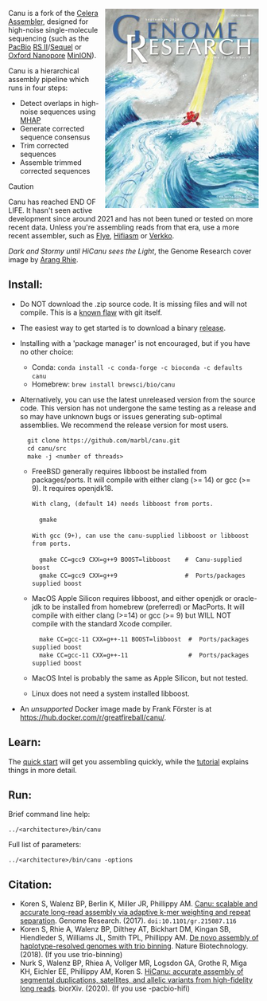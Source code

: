 <a href="documentation/HiCanu_Genome_Research.jpg"><img src="documentation/HiCanu_Genome_Research_Small.jpg" align="right" title="Dark and Stormy until HiCanu sees the Light, the Genome Research cover by Arang Rhie."></a>

Canu is a fork of the [Celera Assembler](http://wgs-assembler.sourceforge.net/wiki/index.php?title=Main_Page), designed for high-noise single-molecule sequencing (such as the [PacBio](http://www.pacb.com) [RS II](http://www.pacb.com/products-and-services/pacbio-systems/rsii/)/[Sequel](http://www.pacb.com/products-and-services/pacbio-systems/sequel/) or [Oxford Nanopore](https://www.nanoporetech.com/) [MinION](https://nanoporetech.com/products)).
 
Canu is a hierarchical assembly pipeline which runs in four steps:
* Detect overlaps in high-noise sequences using [MHAP](https://github.com/marbl/MHAP)
* Generate corrected sequence consensus
* Trim corrected sequences
* Assemble trimmed corrected sequences

>[!CAUTION]
>Canu has reached END OF LIFE.  It hasn't seen
active development since around 2021 and has not been tuned or tested on
more recent data.  Unless you're assembling reads from that era,
use a more recent assembler, such as
[Flye](https://github.com/mikolmogorov/Flye),
[Hifiasm](https://github.com/chhylp123/hifiasm) or
[Verkko](https://github.com/marbl/verkko).

*Dark and Stormy until HiCanu sees the Light*, the Genome Research cover image by [Arang Rhie](https://genomeinformatics.github.io/people/rhie/).

## Install:

* Do NOT download the .zip source code.  It is missing files and will not compile.  This is a [known flaw](https://github.com/dear-github/dear-github/issues/214) with git itself.

* The easiest way to get started is to download a binary [release](http://github.com/marbl/canu/releases).

* Installing with a 'package manager' is not encouraged, but if you have no other choice:
  * Conda: `conda install -c conda-forge -c bioconda -c defaults canu`
  * Homebrew: `brew install brewsci/bio/canu`

* Alternatively, you can use the latest unreleased version from the source
  code.  This version has not undergone the same testing as a release and so
  may have unknown bugs or issues generating sub-optimal assemblies. We
  recommend the release version for most users.

        git clone https://github.com/marbl/canu.git
        cd canu/src
        make -j <number of threads>

  * FreeBSD generally requires libboost be installed from packages/ports.  It
    will compile with either clang (>= 14) or gcc (>= 9).  It requires
    openjdk18.

        With clang, (default 14) needs libboost from ports.

          gmake

        With gcc (9+), can use the canu-supplied libboost or libboost from ports.

          gmake CC=gcc9 CXX=g++9 BOOST=libboost    #  Canu-supplied boost
          gmake CC=gcc9 CXX=g++9                   #  Ports/packages supplied boost

  * MacOS Apple Silicon requires libboost, and either openjdk or oracle-jdk
    to be installed from homebrew (preferred) or MacPorts.  It will compile
    with either clang (>=14) or gcc (>= 9) but WILL NOT compile with the
    standard Xcode compiler.

          make CC=gcc-11 CXX=g++-11 BOOST=libboost  #  Ports/packages supplied boost
          make CC=gcc-11 CXX=g++-11                 #  Ports/packages supplied boost

  * MacOS Intel is probably the same as Apple Silicon, but not tested.

  * Linux does not need a system installed libboost.

* An *unsupported* Docker image made by Frank Förster is at https://hub.docker.com/r/greatfireball/canu/.

## Learn:

The [quick start](http://canu.readthedocs.io/en/latest/quick-start.html) will get you assembling quickly, while the [tutorial](http://canu.readthedocs.io/en/latest/tutorial.html) explains things in more detail.

## Run:

Brief command line help:

    ../<architecture>/bin/canu

Full list of parameters:

    ../<architecture>/bin/canu -options

## Citation:
 - Koren S, Walenz BP, Berlin K, Miller JR, Phillippy AM. [Canu: scalable and accurate long-read assembly via adaptive k-mer weighting and repeat separation](https://doi.org/10.1101/gr.215087.116). Genome Research. (2017). `doi:10.1101/gr.215087.116`
 - Koren S, Rhie A, Walenz BP, Dilthey AT, Bickhart DM, Kingan SB, Hiendleder S, Williams JL, Smith TPL, Phillippy AM. [De novo assembly of haplotype-resolved genomes with trio binning](http://doi.org/10.1038/nbt.4277).  Nature Biotechnology.  (2018). (If you use trio-binning)
 - Nurk S, Walenz BP, Rhiea A, Vollger MR, Logsdon GA, Grothe R, Miga KH, Eichler EE, Phillippy AM, Koren S. [HiCanu: accurate assembly of segmental duplications, satellites, and allelic variants from high-fidelity long reads](https://doi.org/10.1101/2020.03.14.992248).  biorXiv.  (2020). (If you use -pacbio-hifi)
 

